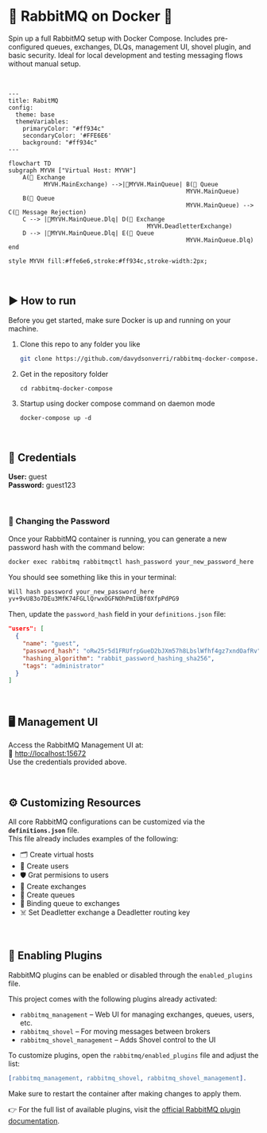 # 🐇 RabbitMQ on Docker 🐋

Spin up a full RabbitMQ setup with Docker Compose. Includes pre-configured queues, exchanges, DLQs, management UI, shovel plugin, and basic security. Ideal for local development and testing messaging flows without manual setup.

<br/>

```mermaid
---
title: RabitMQ
config:
  theme: base
  themeVariables:
    primaryColor: "#ff934c"
    secondaryColor: '#FFE6E6'
    background: "#ff934c"
---

flowchart TD    
subgraph MYVH ["Virtual Host: MYVH"]
    A(🔀 Exchange
          MYVH.MainExchange) -->|🔑MYVH.MainQueue| B(📩 Queue
                                                  MYVH.MainQueue)    
    B(📩 Queue
                                                  MYVH.MainQueue) --> C(🔴 Message Rejection)
    C --> |🔑MYVH.MainQueue.Dlq| D(🔀 Exchange
                                       MYVH.DeadletterExchange)
    D --> |🔑MYVH.MainQueue.Dlq| E(📩 Queue
                                                  MYVH.MainQueue.Dlq) 
end

style MYVH fill:#ffe6e6,stroke:#ff934c,stroke-width:2px;
```

<br/>

## ▶️ How to run

Before you get started, make sure Docker is up and running on your machine.

1. Clone this repo to any folder you like
   ```sh
   git clone https://github.com/davydsonverri/rabbitmq-docker-compose.git
   ```
2. Get in the repository folder
   ```
   cd rabbitmq-docker-compose
   ```
3. Startup using docker compose command on daemon mode
   ```
   docker-compose up -d
   ```

<br/>

## 🔐 Credentials

**User:** guest  
**Password:** guest123

<br/>

### 🔁 Changing the Password

Once your RabbitMQ container is running, you can generate a new password hash with the command below:

```sh
docker exec rabbitmq rabbitmqctl hash_password your_new_password_here
```

You should see something like this in your terminal:

```sh
Will hash password your_new_password_here
yv+9vU83o7DEu3MfK74FGLlQrwxOGFNOhPmIUBf0XfpPdPG9   
```

Then, update the `password_hash` field in your `definitions.json` file:

```json
"users": [
  {
    "name": "guest",
    "password_hash": "oRw25r5d1FRUfrpGueD2bJXm57h8LbslWfhf4gz7xndOafRv",
    "hashing_algorithm": "rabbit_password_hashing_sha256",
    "tags": "administrator"
  }
]
```

<br/>

## 🖥️ Management UI

Access the RabbitMQ Management UI at:  
🔗 [http://localhost:15672](http://localhost:15672)  
Use the credentials provided above.

<br/>

## ⚙️ Customizing Resources

All core RabbitMQ configurations can be customized via the **`definitions.json`** file.  
This file already includes examples of the following:

- 🗂️ Create virtual hosts
- 👤 Create users
- 🛡️ Grat permisions to users
- 🔁 Create exchanges
- 📩 Create queues
- 🔗 Binding queue to exchanges
- ☠️ Set Deadletter exchange a Deadletter routing key

<br/>

## 🔌 Enabling Plugins

RabbitMQ plugins can be enabled or disabled through the `enabled_plugins` file.

This project comes with the following plugins already activated:

- `rabbitmq_management` – Web UI for managing exchanges, queues, users, etc.
- `rabbitmq_shovel` – For moving messages between brokers
- `rabbitmq_shovel_management` – Adds Shovel control to the UI

To customize plugins, open the `rabbitmq/enabled_plugins` file and adjust the list:

```erlang
[rabbitmq_management, rabbitmq_shovel, rabbitmq_shovel_management].
```

Make sure to restart the container after making changes to apply them.

👉 For the full list of available plugins, visit the [official RabbitMQ plugin documentation](https://www.rabbitmq.com/docs/plugins).
